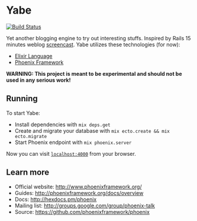 # Yabe

[![Build Status](https://travis-ci.org/premist/yabe-elixir.svg?branch=master)](https://travis-ci.org/premist/yabe-elixir)

Yet another blogging engine to try out interesting stuffs. Inspired by Rails 15 minutes weblog [screencast](https://youtu.be/Gzj723LkRJY). Yabe utilizes these technologies (for now):

- [Elixir Language](http://elixir-lang.org/)
- [Phoenix Framework](http://www.phoenixframework.org/)

**WARNING: This project is meant to be experimental and should not be used in any serious work!**

## Running

To start Yabe:

  * Install dependencies with `mix deps.get`
  * Create and migrate your database with `mix ecto.create && mix ecto.migrate`
  * Start Phoenix endpoint with `mix phoenix.server`

Now you can visit [`localhost:4000`](http://localhost:4000) from your browser.

## Learn more

  * Official website: http://www.phoenixframework.org/
  * Guides: http://phoenixframework.org/docs/overview
  * Docs: http://hexdocs.pm/phoenix
  * Mailing list: http://groups.google.com/group/phoenix-talk
  * Source: https://github.com/phoenixframework/phoenix
